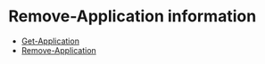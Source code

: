 # Remove-Application information

* [Get-Application](https://MEMZ.one/Get-Application-GIT)
* [Remove-Application](https://MEMZ.one/Remove-Application-GIT)
